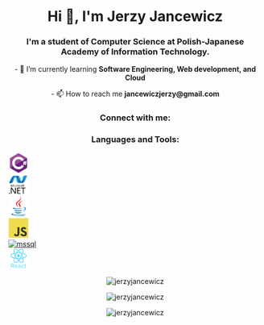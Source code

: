 <h1 align="center">Hi 👋, I'm Jerzy Jancewicz</h1>
<h3 align="center">I'm a student of Computer Science at Polish-Japanese Academy of Information Technology.</h3>

<p align="center">- 🌱 I’m currently learning <strong>Software Engineering, Web development, and Cloud</strong></p>

<p align="center">- 📫 How to reach me <strong>jancewiczjerzy@gmail.com</strong></p>

<h3 align="center">Connect with me:</h3>

<h3 align="center">Languages and Tools:</h3>

  <a href="https://www.w3schools.com/cs/" target="_blank" rel="noreferrer"> 
    <img src="https://raw.githubusercontent.com/devicons/devicon/master/icons/csharp/csharp-original.svg" alt="csharp" width="40" height="40"/> 
  </a> 
  <br>
  <a href="https://dotnet.microsoft.com/" target="_blank" rel="noreferrer"> 
    <img src="https://raw.githubusercontent.com/devicons/devicon/master/icons/dot-net/dot-net-original-wordmark.svg" alt="dotnet" width="40" height="40"/> 
  </a> 
  <br>
  <a href="https://www.java.com" target="_blank" rel="noreferrer"> 
    <img src="https://raw.githubusercontent.com/devicons/devicon/master/icons/java/java-original.svg" alt="java" width="40" height="40"/> 
  </a> 
  <br>
  <a href="https://developer.mozilla.org/en-US/docs/Web/JavaScript" target="_blank" rel="noreferrer"> 
    <img src="https://raw.githubusercontent.com/devicons/devicon/master/icons/javascript/javascript-original.svg" alt="javascript" width="40" height="40"/> 
  </a> 
  <br>
  <a href="https://www.microsoft.com/en-us/sql-server" target="_blank" rel="noreferrer"> 
    <img src="https://www.svgrepo.com/show/303229/microsoft-sql-server-logo.svg" alt="mssql" width="40" height="40"/> 
  </a> 
  <br>
  <a href="https://reactjs.org/" target="_blank" rel="noreferrer"> 
    <img src="https://raw.githubusercontent.com/devicons/devicon/master/icons/react/react-original-wordmark.svg" alt="react" width="40" height="40"/> 
  </a>

<p align="center">
<p align="center">
  <img src="https://github-readme-stats.vercel.app/api/top-langs?username=jerzyjancewicz&show_icons=true&locale=en&layout=compact" alt="jerzyjancewicz" />
</p>

<p align="center">
  <img src="https://github-readme-stats.vercel.app/api?username=jerzyjancewicz&show_icons=true&locale=en" alt="jerzyjancewicz" />
</p>

<p align="center">
  <img src="https://github-readme-streak-stats.herokuapp.com/?user=jerzyjancewicz&" alt="jerzyjancewicz" />
</p>
